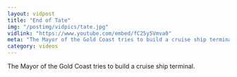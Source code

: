 ```yaml
---
layout: vidpost
title: "End of Tate"
img: "/postimg/vidpics/tate.jpg"
vidlink: "https://www.youtube.com/embed/fC25y5Vmva0"
meta: "The Mayor of the Gold Coast tries to build a cruise ship terminal..."
category: videos
---
```


<div class="WideTextBox">
<p>The Mayor of the Gold Coast tries to build a cruise ship terminal.</p>
</div>